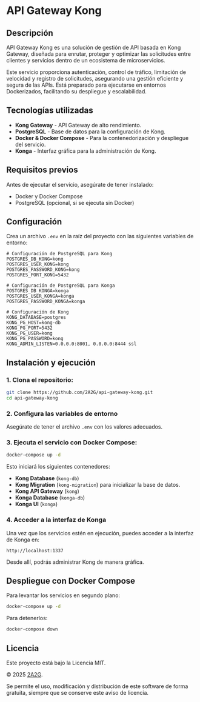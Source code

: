 # API Gateway Kong

## Descripción
API Gateway Kong es una solución de gestión de API basada en Kong Gateway, diseñada para enrutar, proteger y optimizar las solicitudes entre clientes y servicios dentro de un ecosistema de microservicios.

Este servicio proporciona autenticación, control de tráfico, limitación de velocidad y registro de solicitudes, asegurando una gestión eficiente y segura de las APIs. Está preparado para ejecutarse en entornos Dockerizados, facilitando su despliegue y escalabilidad.

## Tecnologías utilizadas
- **Kong Gateway** - API Gateway de alto rendimiento.
- **PostgreSQL** - Base de datos para la configuración de Kong.
- **Docker & Docker Compose** - Para la contenedorización y despliegue del servicio.
- **Konga** - Interfaz gráfica para la administración de Kong.

## Requisitos previos
Antes de ejecutar el servicio, asegúrate de tener instalado:
- Docker y Docker Compose
- PostgreSQL (opcional, si se ejecuta sin Docker)

## Configuración
Crea un archivo `.env` en la raíz del proyecto con las siguientes variables de entorno:

```env
# Configuración de PostgreSQL para Kong
POSTGRES_DB_KONG=kong
POSTGRES_USER_KONG=kong
POSTGRES_PASSWORD_KONG=kong
POSTGRES_PORT_KONG=5432

# Configuración de PostgreSQL para Konga
POSTGRES_DB_KONGA=konga
POSTGRES_USER_KONGA=konga
POSTGRES_PASSWORD_KONGA=konga

# Configuración de Kong
KONG_DATABASE=postgres
KONG_PG_HOST=kong-db
KONG_PG_PORT=5432
KONG_PG_USER=kong
KONG_PG_PASSWORD=kong
KONG_ADMIN_LISTEN=0.0.0.0:8001, 0.0.0.0:8444 ssl
```

## Instalación y ejecución

### 1. Clona el repositorio:
```bash
git clone https://github.com/2A2G/api-gateway-kong.git
cd api-gateway-kong
```

### 2. Configura las variables de entorno
Asegúrate de tener el archivo `.env` con los valores adecuados.

### 3. Ejecuta el servicio con Docker Compose:
```bash
docker-compose up -d
```
Esto iniciará los siguientes contenedores:
- **Kong Database** (`kong-db`)
- **Kong Migration** (`kong-migration`) para inicializar la base de datos.
- **Kong API Gateway** (`kong`)
- **Konga Database** (`konga-db`)
- **Konga UI** (`konga`)

### 4. Acceder a la interfaz de Konga
Una vez que los servicios estén en ejecución, puedes acceder a la interfaz de Konga en:
```
http://localhost:1337
```
Desde allí, podrás administrar Kong de manera gráfica.

## Despliegue con Docker Compose
Para levantar los servicios en segundo plano:
```bash
docker-compose up -d
```
Para detenerlos:
```bash
docker-compose down
```

## Licencia
Este proyecto está bajo la Licencia MIT.

© 2025 [2A2G](https://github.com/2A2G).

Se permite el uso, modificación y distribución de este software de forma gratuita, siempre que se conserve este aviso de licencia.

